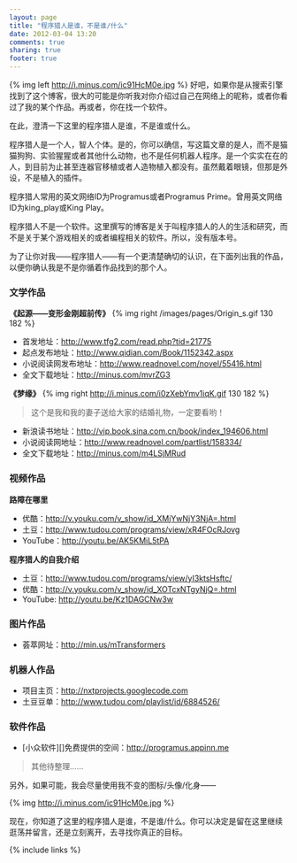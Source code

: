 ```yaml
---
layout: page
title: "程序猎人是谁，不是谁/什么"
date: 2012-03-04 13:20
comments: true
sharing: true
footer: true
---
```

{% img left http://i.minus.com/ic91HcM0e.jpg %}
好吧，如果你是从搜索引擎找到了这个博客，很大的可能是你听我对你介绍过自己在网络上的昵称，或者你看过了我的某个作品。再或者，你在找一个软件。

在此，澄清一下这里的程序猎人是谁，不是谁或什么。

程序猎人是一个人，智人个体。是的，你可以确信，写这篇文章的是人，而不是猫猫狗狗、实验猩猩或者其他什么动物，也不是任何机器人程序。是一个实实在在的人，到目前为止甚至连器官移植或者人造物植入都没有。虽然戴着眼镜，但那是外设，不是植入的插件。

程序猎人常用的英文网络ID为Programus或者Programus Prime。曾用英文网络ID为king_play或King Play。

程序猎人不是一个软件。这里撰写的博客是关于叫程序猎人的人的生活和研究，而不是关于某个游戏相关的或者编程相关的软件。所以，没有版本号。

为了让你对我——程序猎人——有一个更清楚确切的认识，在下面列出我的作品，以便你确认我是不是你循着作品找到的那个人。

### 文学作品 ###

**《起源——变形金刚超前传》**
{% img right /images/pages/Origin_s.gif 130 182 %}

* 首发地址：<http://www.tfg2.com/read.php?tid=21775>
* 起点发布地址：<http://www.qidian.com/Book/1152342.aspx>
* 小说阅读网发布地址：<http://www.readnovel.com/novel/55416.html>
* 全文下载地址：<http://minus.com/mvrZG3>

**《梦缘》**
{% img right http://i.minus.com/i0zXebYmv1iqK.gif 130 182 %}

> 这个是我和我的妻子送给大家的结婚礼物，一定要看哟！

* 新浪读书地址：<http://vip.book.sina.com.cn/book/index_194606.html>
* 小说阅读网地址：<http://www.readnovel.com/partlist/158334/>
* 全文下载地址：<http://minus.com/m4LSjMRud>

### 视频作品 ###

**路障在哪里**

* 优酷：<http://v.youku.com/v_show/id_XMjYwNjY3NjA=.html>
* 土豆：<http://www.tudou.com/programs/view/xR4FOcRJovg>
* YouTube：<http://youtu.be/AK5KMiL5tPA>

**程序猎人的自我介绍**

* 土豆：<http://www.tudou.com/programs/view/yI3ktsHsftc/>
* 优酷：<http://v.youku.com/v_show/id_XOTcxNTgyNjQ=.html>
* YouTube: <http://youtu.be/Kz1DAGCNw3w>

### 图片作品 ###

* 荟萃网址：<http://min.us/mTransformers>

### 机器人作品 ###

* 项目主页：<http://nxtprojects.googlecode.com>
* 土豆豆单：<http://www.tudou.com/playlist/id/6884526/>

### 软件作品 ###

* [小众软件][]免费提供的空间：<http://programus.appinn.me>
> 其他待整理……


另外，如果可能，我会尽量使用我不变的图标/头像/化身——

{% img http://i.minus.com/ic91HcM0e.jpg %}

现在，你知道了这里的程序猎人是谁，不是谁/什么。你可以决定是留在这里继续逛荡并留言，还是立刻离开，去寻找你真正的目标。

{% include links %}